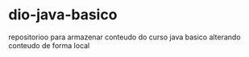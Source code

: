 # dio-java-basico
repositorioo para armazenar conteudo do curso java basico
alterando conteudo de forma local
